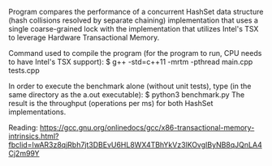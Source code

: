 Program compares the performance of a concurrent HashSet data structure (hash collisions resolved by separate chaining) implementation that uses a single coarse-grained lock with the implementation that utilizes Intel's TSX to leverage Hardware Transactional Memory.

Command used to compile the program (for the program to run, CPU needs to have Intel's TSX support):
$ g++ -std=c++11 -mrtm -pthread main.cpp tests.cpp

In order to execute the benchmark alone (without unit tests), type (in the same directory as the a.out executable):
$ python3 benchmark.py
The result is the throughput (operations per ms) for both HashSet implementations.

Reading:
https://gcc.gnu.org/onlinedocs/gcc/x86-transactional-memory-intrinsics.html?fbclid=IwAR3z8qjRbh7jt3DBEvU6HL8WX4TBhYkVz3lKOvgIByNB8qJQnLA4Cj2m99Y
